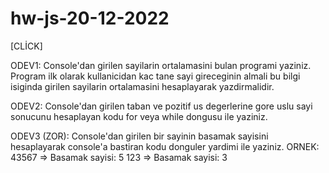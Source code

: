 # hw-js-20-12-2022

[CLİCK]

ODEV1: Console'dan girilen sayilarin ortalamasini bulan programi yaziniz. Program ilk olarak kullanicidan kac tane sayi gireceginin almali bu bilgi isiginda girilen sayilarin ortalamasini hesaplayarak yazdirmalidir.

ODEV2: Console'dan girilen taban ve pozitif us degerlerine gore uslu sayi sonucunu hesaplayan kodu for veya while dongusu ile yaziniz.

ODEV3 (ZOR): Console'dan girilen bir sayinin basamak sayisini hesaplayarak console'a bastiran kodu donguler yardimi ile yaziniz.
ORNEK:
43567 => Basamak sayisi: 5
123 => Basamak sayisi: 3
